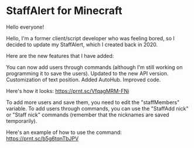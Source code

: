 # StaffAlert for Minecraft

Hello everyone!

Hello, I'm a former client/script developer who was feeling bored, so I decided to update my StaffAlert, which I created back in 2020.

Here are the new features that I have added:

You can now add users through commands (although I'm still working on programming it to save the users).
Updated to the new API version.
Customization of text position.
Added AutoHub.
Improved code.

Here's how it looks:
https://prnt.sc/VfqagMRM-FNi

To add more users and save them, you need to edit the "staffMembers" variable.
To add users through commands, you can use the "StaffAdd nick" or "Staff nick" commands (remember that the nicknames are saved temporarily).

Here's an example of how to use the command:
https://prnt.sc/b5g6tqnTbJPV
